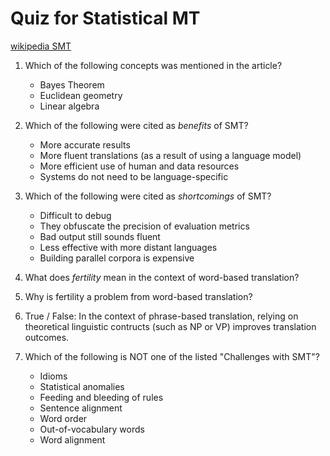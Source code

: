 # Quiz for Statistical MT

[wikipedia SMT](https://en.wikipedia.org/wiki/Statistical_machine_translation)

1. Which of the following concepts was mentioned in the article?
    * Bayes Theorem
    * Euclidean geometry
    * Linear algebra

1. Which of the following were cited as _benefits_ of SMT?
    * More accurate results
    * More fluent translations (as a result of using a language model)
    * More efficient use of human and data resources
    * Systems do not need to be language-specific

1. Which of the following were cited as _shortcomings_ of SMT?
    * Difficult to debug
    * They obfuscate the precision of evaluation metrics
    * Bad output still sounds fluent
    * Less effective with more distant languages
    * Building parallel corpora is expensive

1. What does _fertility_ mean in the context of word-based translation?
  
1. Why is fertility a problem from word-based translation?

1. True / False: In the context of phrase-based translation, relying on theoretical linguistic contructs (such as NP or VP) improves translation outcomes.

1. Which of the following is NOT one of the listed "Challenges with SMT"?
    * Idioms
    * Statistical anomalies
    * Feeding and bleeding of rules
    * Sentence alignment
    * Word order
    * Out-of-vocabulary words
    * Word alignment
